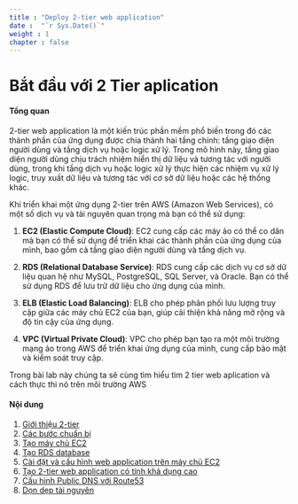 ```yaml
---
title : "Deploy 2-tier web application"
date :  "`r Sys.Date()`" 
weight : 1 
chapter : false
---
```


# Bắt đầu với 2 Tier aplication

#### Tổng quan

2-tier web application là một kiến trúc phần mềm phổ biến trong đó các thành phần của ứng dụng được chia thành hai tầng chính: tầng giao diện người dùng và tầng dịch vụ hoặc logic xử lý. Trong mô hình này, tầng giao diện người dùng chịu trách nhiệm hiển thị dữ liệu và tương tác với người dùng, trong khi tầng dịch vụ hoặc logic xử lý thực hiện các nhiệm vụ xử lý logic, truy xuất dữ liệu và tương tác với cơ sở dữ liệu hoặc các hệ thống khác.

Khi triển khai một ứng dụng 2-tier trên AWS (Amazon Web Services), có một số dịch vụ và tài nguyên quan trọng mà bạn có thể sử dụng:

1. **EC2 (Elastic Compute Cloud)**: EC2 cung cấp các máy ảo có thể co dãn mà bạn có thể sử dụng để triển khai các thành phần của ứng dụng của mình, bao gồm cả tầng giao diện người dùng và tầng dịch vụ.

2. **RDS (Relational Database Service)**: RDS cung cấp các dịch vụ cơ sở dữ liệu quan hệ như MySQL, PostgreSQL, SQL Server, và Oracle. Bạn có thể sử dụng RDS để lưu trữ dữ liệu cho ứng dụng của mình.

3. **ELB (Elastic Load Balancing)**: ELB cho phép phân phối lưu lượng truy cập giữa các máy chủ EC2 của bạn, giúp cải thiện khả năng mở rộng và độ tin cậy của ứng dụng.

4. **VPC (Virtual Private Cloud)**: VPC cho phép bạn tạo ra một môi trường mạng ảo trong AWS để triển khai ứng dụng của mình, cung cấp bảo mật và kiểm soát truy cập.


Trong bài lab này chúng ta sẽ cùng tìm hiểu tìm 2 tier web aplication và cách thực thi nó trên môi trường AWS


#### Nội dung
1. [Giới thiệu 2-tier](1-introduce/)
2. [Các bước chuẩn bị](2-Prerequiste/)
3. [Tạo máy chủ EC2](3-CreateEc2Server/)
4. [Tạo RDS database](4-CreateRDS/)
5. [Cài đặt và cấu hình web application trên máy chủ EC2](5-Installandconfigurewebapp/)
6. [Tạo 2-tier web application có tính khả dụng cao](6-makeWebSiteHighly/)
7. [Cấu hình Public DNS với Route53](7-setup-public-dns/)
8. [Dọn dẹp tài nguyên](8-cleanUpResource/)